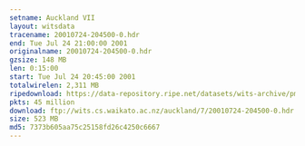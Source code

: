 ```yaml
---
setname: Auckland VII
layout: witsdata
tracename: 20010724-204500-0.hdr
end: Tue Jul 24 21:00:00 2001
originalname: 20010724-204500-0.hdr
gzsize: 148 MB
len: 0:15:00
start: Tue Jul 24 20:45:00 2001
totalwirelen: 2,311 MB
ripedownload: https://data-repository.ripe.net/datasets/wits-archive/pma/long/auck/7//20010724-204500-0.hdr.gz
pkts: 45 million
download: ftp://wits.cs.waikato.ac.nz/auckland/7/20010724-204500-0.hdr.gz
size: 523 MB
md5: 7373b605aa75c25158fd26c4250c6667
---
```

